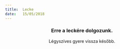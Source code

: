 ```yaml
---
title:  Lecke
date:   15/05/2018
---
```


### <center>Erre a leckére dolgozunk.</center>
<center>Légyszíves gyere vissza később.</center>